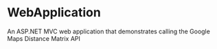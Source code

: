 # WebApplication
An ASP.NET MVC web application that demonstrates calling the Google Maps Distance Matrix API
